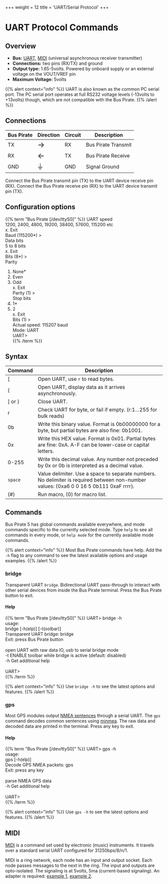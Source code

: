 +++
weight = 12
title = 'UART/Serial Protocol'
+++



# UART Protocol Commands

## Overview

-   **Bus:** [UART](http://en.wikipedia.org/wiki/Serial_uart),
    [MIDI](http://en.wikipedia.org/wiki/Musical_Instrument_Digital_Interface)
    (universal asynchronous receiver transmitter)
-   **Connections:** two pins (RX/TX) and ground
-   **Output type:** 1.65-5volts. Powered by onboard supply or an external voltage on the VOUT/VREF pin
-   **Maximum Voltage:** 5volts

{{% alert context="info" %}}
UART is also known as the common PC serial port. The PC serial port
operates at full RS232 voltage levels (-13volts to +13volts) though,
which are not compatible with the Bus Pirate.
{{% /alert %}}

## Connections
| Bus Pirate | Direction                     | Circuit | Description   |
|------------|--------------------------|---------|---------------|
| TX       | <font size="+2">→</font> | RX    | Bus Pirate Transmit   |
| RX        | <font size="+2">←</font> | TX     | Bus Pirate Receive  |
| GND        | <font size="+2">⏚</font> | GND     | Signal Ground |

Connect the Bus Pirate transmit pin (TX) to the UART device receive
pin (RX). Connect the Bus Pirate receive pin (RX) to the UART
device transmit pin (TX).

## Configuration options

{{% term "Bus Pirate [/dev/ttyS0]" %}}
<span className="bp-info">UART speed</span><br/>
 1200, 2400, 4800, 19200, 38400, 57600, 115200 etc<br/>
 x. <span className="bp-info">Exit</span><br/>
<span className="bp-prompt">Baud (</span>115200*<span className="bp-prompt">) ></span> <br/>
<span className="bp-info">Data bits</span><br/>
 5 to 8 bits<br/>
 x. <span className="bp-info">Exit</span><br/>
<span className="bp-prompt">Bits (</span>8*<span className="bp-prompt">) ></span> <br/>
<span className="bp-info">Parity</span><br/>
 1. <span className="bp-info">None*</span><br/>
 2. <span className="bp-info">Even</span><br/>
 3. <span className="bp-info">Odd</span><br/>
 x. <span className="bp-info">Exit</span><br/>
<span className="bp-prompt">Parity (</span>1<span className="bp-prompt">) ></span> <br/>
<span className="bp-info">Stop bits</span><br/>
 1. <span className="bp-info">1*</span><br/>
 2. <span className="bp-info">2</span><br/>
 x. <span className="bp-info">Exit</span><br/>
<span className="bp-prompt">Bits (</span>1<span className="bp-prompt">) ></span> <br/>
<span className="bp-info">Actual speed: 115207 baud</span><br/>
<span className="bp-info">Mode:</span> UART<br/>
<span className="bp-prompt">UART></span> <br/>
{{% /term %}}

## Syntax

|Command| Description  |
|---------|-------|
| [      | Open UART, use ```r``` to read bytes. |
| \{       | Open UART, display data as it arrives asynchronously. |
| \] or } | Close UART.  |
| r       | Check UART for byte, or fail if empty. (r:1…255 for bulk reads) |
| 0b      | Write this binary value. Format is 0b00000000 for a byte, but partial bytes are also fine: 0b1001.|
| 0x      | Write this HEX value. Format is 0x01. Partial bytes are fine: 0xA. A-F can be lower-case or capital letters. |
| 0-255   | Write this decimal value. Any number not preceded by 0x or 0b is interpreted as a decimal value. |
| ```space```| Value delimiter. Use a space to separate numbers. No delimiter is required between non-number values: \{0xa6 0 0 16 5 0b111 0xaF rrrr}. |
| \(#\)   | Run macro, (0) for macro list. |


## Commands

Bus Pirate 5 has global commands available everywhere, and mode commands specific to the currently selected mode. Type ```help``` to see all commands in every mode, or ```help mode``` for the currently available mode commands.

{{% alert context="info" %}}
Most Bus Pirate commands have help. Add the ```-h``` flag to any command to see the latest available options and usage examples. 
{{% /alert %}}

### bridge

Transparent UART ```bridge```. Bidirectional UART pass-through to interact with other serial devices from inside the Bus Pirate terminal. Press the Bus Pirate button to exit.

#### Help

{{% term "Bus Pirate [/dev/ttyS0]" %}}
<span className="bp-prompt">UART></span> bridge -h<br/>
usage:<br/>
<span className="bp-info">bridge	[-h(elp)] [-t(oolbar)]</span><br/>
<span className="bp-info">Transparent UART bridge: bridge</span><br/>
<span className="bp-info">Exit: press Bus Pirate button</span><br/>
<br/>
<span className="bp-info">open UART with raw data IO, usb to serial bridge mode</span><br/>
<span className="bp-prompt">-t</span>	<span className="bp-info">ENABLE toolbar while bridge is active (default: disabled)</span><br/>
<span className="bp-prompt">-h</span>	<span className="bp-info">Get additional help</span><br/>
<br/>
<span className="bp-prompt">UART></span> <br/>
{{% /term %}} 
 

{{% alert context="info" %}}
Use ```bridge -h``` to see the latest options and features.
{{% /alert %}}

### gps 
Most GPS modules output [NMEA sentences](https://gpsd.gitlab.io/gpsd/NMEA.html) through a serial UART. The ```gps``` command decodes common sentences using [minmea](https://github.com/kosma/minmea). The raw data and decoded data are printed in the terminal. Press any key to exit.

#### Help

{{% term "Bus Pirate [/dev/ttyS0]" %}}
<span className="bp-prompt">UART></span> gps -h<br/>
usage:<br/>
<span className="bp-info">gps	[-h(elp)]</span><br/>
<span className="bp-info">Decode GPS NMEA packets: gps</span><br/>
<span className="bp-info">Exit: press any key</span><br/>
<br/>
<span className="bp-info">parse NMEA GPS data</span><br/>
<span className="bp-prompt">-h</span>	<span className="bp-info">Get additional help</span><br/>
<br/>
<span className="bp-prompt">UART></span> <br/>
{{% /term %}}

{{% alert context="info" %}}
Use ```gps -h``` to see the latest options and features.
{{% /alert %}}

<!--

                                                             |
| 2   | Live raw UART monitor. Any key exits. [More](http://dangerousprototypes.com/2009/10/19/uart-mode-updates/) |
| 3   | Transparent UART bridge with flow control.                                                                 |



### Live UART monitor

UART>(2)**<<<macro 2, UART monitor** Raw UART input. Space to
exit. UART> The UART monitor macro (2) shows a live display of
UART input as raw byte values without any type of formatting. Press any
key to exit the live monitor. This mode works best with a terminal that
can display raw byte values in a variety of formats.

This macro is like the transparent UART macro (1) but without
transmission abilities, and it can be exited with a key press. It’s
useful for monitoring high-speed UART input that causes buffer overrun
errors in other modes.
-->
## MIDI

[MIDI](http://en.wikipedia.org/wiki/Musical_Instrument_Digital_Interface)
is a command set used by electronic (music) instruments. It travels over
a standard serial UART configured for 31250bps/8/n/1.

MIDI is a ring network, each node has an input and output socket. Each
node passes messages to the next in the ring. The input and outputs are
opto-isolated. The signaling is at 5volts, 5ma (current-based
signaling). An adapter is required: [example
1](http://www.compuphase.com/electronics/midi_rs232.htm), [example
2](http://www.midi.org/techspecs/electrispec.php).



<!--

For macros and modes with flow control: CTS is on the CS pin (PIC input
from external circuit is passed to FTDI USB->serial chip). RTS is on the
CLOCK pin (PIC output mirrors output from FTDI chip).
-->
